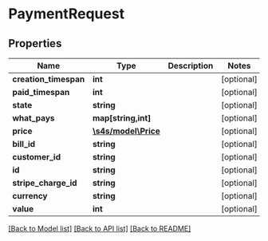 # PaymentRequest

## Properties
Name | Type | Description | Notes
------------ | ------------- | ------------- | -------------
**creation_timespan** | **int** |  | [optional] 
**paid_timespan** | **int** |  | [optional] 
**state** | **string** |  | [optional] 
**what_pays** | **map[string,int]** |  | [optional] 
**price** | [**\s4s/model\Price**](Price.md) |  | [optional] 
**bill_id** | **string** |  | [optional] 
**customer_id** | **string** |  | [optional] 
**id** | **string** |  | [optional] 
**stripe_charge_id** | **string** |  | [optional] 
**currency** | **string** |  | [optional] 
**value** | **int** |  | [optional] 

[[Back to Model list]](../README.md#documentation-for-models) [[Back to API list]](../README.md#documentation-for-api-endpoints) [[Back to README]](../README.md)


